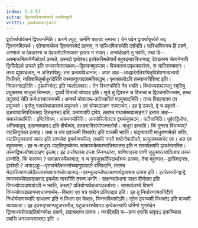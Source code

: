 ```yaml
---
index: 5.3.57
sutra: द्विवचनविभज्योपपदे तरबीयसुनौ
vritti: padamanjari
---
```


 द्वयोरर्थयोर्वचनं द्विवचनमिति। करणे ल्युट्, कर्मणि षष्ठयाः समासः। येन पदेन द्वावर्थावुच्येते तद् द्विवचनमित्यर्थः। एतेनान्वर्थस्य द्विवचनस्येदं ग्रहणम्, न पारिभाषिकस्येति दर्शयति। पारिभाषिकस्य हि ग्रहणे, अस्माकं च देवदतस्य च देवदतोऽभिरूपतर इत्यत्र न स्यात्। अन्वर्थग्रहणे तु भवति, तथा हि--अस्माकमित्यनेनैकोऽर्थ उच्यते, ठस्मदो द्वयोश्चऽ इत्येकस्मिन्नेवार्थे बहुवद्भावविधानाद्; देवदतस्य चेत्यनेनापि द्वितीयोऽर्थ उच्यते इति कभवत्येतदन्व्रथम्--द्विवचनमुपपदम्। विभक्तव्यःउपृथक्कर्तव्यः, स चातिशय्यमानः। तस्य ह्युपपदत्वम्, न अतिशयितुः; ततः प्रत्ययविधानात्। अपर आह--आद्यादेरतिशयितृविशेषणात्प्रत्ययो विधीयते, नातिशयितुर्माधुरादेरिति तस्याप्युपपदत्वमविरूद्धम्। पृथक्कारोऽपि तस्याप्यविशिष्ट इति। निपातनाद्यदिति। ठृहलोर्ण्यत्ऽ इति ण्यतोऽपवादः। तेन विभाग्यमिति नैव भवति। विभाज्यशब्दस्यतु स्मृतिषु प्रयुक्तस्य साधुत्वं चिन्त्यम्। द्व्यर्थे विभज्ये चोपपद इति। सूत्रे तु द्विवचनं च विभज्यं च द्विवचनविभज्यम्, तच्च तदुपपदं चेति कर्मधारयात्सप्तमी। अन्वर्थं चोपपदम्-उपोच्चारितं पदमुपपदमिति। तच्च विग्रहवाक्य एव प्रयुज्यते। वृतोतु गतार्थत्वान्नावश्यं प्रयुज्यते। एवं चोपपदग्रहणं स्पष्टार्थम्। इह द्वे उपपदे, द्वे च प्रकृती--ठ्ङ्याप्प्रातिपदिकात्ऽ ठ्तिङ्श्चऽ इति, प्रत्ययावपि द्वावेव, ततश्च यथासंख्यप्रसङ्गः? इत्यत आह--यथासंख्यामिति। इष्टिरेवेयम्। अयमनयोरिति। अनयोरित्येतदत्र द्व्यर्थमुपपदम्। पटीयानिति। पूर्ववट्टिलोपः, अगित्वान्नुम्, ठ्सान्तमहतःऽ इति दीर्घत्वम्, हल्ङ्यादिसंयोगान्तलोपौ। माधुरा इत्यादि। किं पुनरत्र विभज्यम्? पाटलिपुत्रका हत्याह। तथा च तत्र ठ्पञ्चमी विभक्तेऽ इति पञ्चमी भवति। यद्यप्यत्रापी माधुराणामेको राशिः, पाटलिपुत्रकाणां चापर इति राश्यपेक्षं द्व्यर्थत्वमस्ति; तथापि नासौ शब्देनोपादीयते, प्रत्युतावयवभेद एव। अत एव बहुवचनम्। इह च-माधुराः पाटलिपुत्रकेभ्यः सांकश्यकेब्यश्चाभिरूपतरा इति न राश्यपेक्षमपि द्व्यर्थत्वमस्ति। तस्माद्विभज्योपपदग्रहणं कृतम्। इह दन्तोष्ठस्य दन्ताः स्निग्धतराः, पाणिपादस्य पाणी सुकुमारतरावित्यत्र तरब्न प्राप्नोति, किं कारणम् ? समाहारस्यैकत्वात्; न च गुणभूतवर्तिपदार्थाश्रयः प्रत्ययः, तेषां बहुत्वात्--द्वात्रिंशद्दन्ताः, द्वावोष्ठौ ? अत्राऽऽहुः--वृतावभेदैकत्वसंख्यामुपाददते वर्तिपदानि, ततश्च भेदपरित्यागादबेदैकत्वसंख्यायाश्चोपादानाद्--एवम्भूतदन्तोष्ठलक्षणार्थद्वयाश्रयः प्रत्यय इति। इतरेतरयोगद्वन्द्वे त्ववयवार्थबेदसद्भावाद् द्व्यर्थता नास्तीति तरब्न भवति। प्लक्षन्यग्रोधानां प्लक्षा दीर्घतमा इति विभज्योपपदाश्रयोऽपि न भवति, कथम्? प्रतियोग्यपेक्षत्वात्प्रकर्षस्य। सामर्थ्यलभ्ये विभागे विभज्योपपदग्रहणमवधारणार्थम्--विभागा एव यत्र शब्देन प्रतिपाद्यत इति। इह तु निर्धारणाश्रयनिर्द्देशो निर्धार्यमाणस्यापि साधारण इति न विभाग एव केवलः, किन्त्वविभागोऽपि। एतेन ठ्पञ्चमी विभक्तेऽ इति पञ्चमी व्याख्याता। इह ठ्परुद्भवान्पटुअरासीत्, पटुअतरश्चैषमःऽ इत्येकस्यापि धर्मिणो गुणभेदेन द्वित्वाध्यारोपात्प्रतियोग्यपेक्षः प्रकर्षः, तदाश्रयश्च प्रत्ययः। व्यपदिशति च--ठन्य एवासि संवृतःऽ ठ्कच्चित्स एवासि धनञ्जयसत्वम्ऽ इति ॥